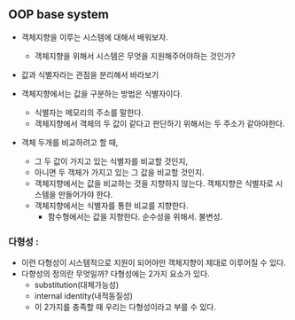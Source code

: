 
## OOP base system 

- 객체지향을 이루는 시스템에 대해서 배워보자. 
	- 객체지향을 위해서 시스템은 무엇을 지원해주어야하는 것인가? 

- 값과 식별자라는 관점을 분리해서 바라보기 
- 객체지향에서는 값을 구분하는 방법은 식별자이다. 
	- 식별자는 메모리의 주소를 말한다.
	- 객체지향에서 객체의 두 값이 같다고 판단하기 위해서는 두 주소가 같아야한다. 
- 객체 두개를 비교하려고 할 때, 
	- 그 두 값이 가지고 있는 식별자를 비교할 것인지, 
	- 아니면 두 객체가 가지고 있는 그 값을 비교할 것인지. 
	- 객체지향에서는 값을 비교하는 것을 지향하지 않는다. 객체지향은 식별자로 시스템을 만들어가야 한다. 
	- 객체지향에서는 식별자를 통한 비교를 지향한다. 
		- 함수형에서는 값을 지향한다. 순수성을 위해서. 불변성. 


### 다형성 : 

- 이런 다형성이 시스템적으로 지원이 되어야만 객체지향이 제대로 이루어질 수 있다. 
- 다향성의 정의란 무엇일까? 다형성에는 2가지 요소가 있다. 
	- substitution(대체가능성)
	- internal identity(내적동질성)
	- 이 2가지를 충족할 때 우리는 다형성이라고 부를 수 있다.  